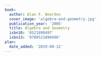 ```yaml
---
book:
  author: Alan F. Beardon
  cover_image: 'algebra-and-geometry.jpg'
  publication_year: '2005'
  title: Algebra and Geometry
  isbn10: '0521890497'
  isbn13: '9780521890496'
plan:
  date_added: '2019-08-12'
---
```


